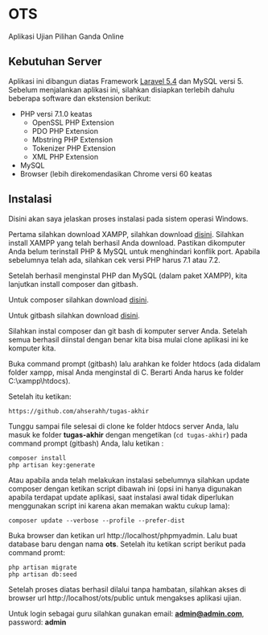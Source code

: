 # OTS
Aplikasi Ujian Pilihan Ganda Online

## Kebutuhan Server

Aplikasi ini dibangun diatas Framework <a href="https://laravel.com/docs/5.5" target="_blank" title="silahkan buka di tab baru, dengan klik kanan atau klik CTRL + clik">Laravel 5.4</a> dan MySQL versi 5. Sebelum menjalankan aplikasi ini, silahkan disiapkan terlebih dahulu beberapa software dan ekstension berikut:

- PHP versi 7.1.0 keatas
  - OpenSSL PHP Extension
  - PDO PHP Extension
  - Mbstring PHP Extension
  - Tokenizer PHP Extension
  - XML PHP Extension
- MySQL
- Browser (lebih direkomendasikan Chrome versi 60 keatas

## Instalasi

Disini akan saya jelaskan proses instalasi pada sistem operasi Windows.

Pertama silahkan download XAMPP, silahkan download <a href="https://www.apachefriends.org/xampp-files/7.0.32/xampp-win32-7.0.32-0-VC14-installer.exe" target="_blank" title="silahkan buka di tab baru, dengan klik kanan atau klik CTRL + clik">disini</a>.
Silahkan install XAMPP yang telah berhasil Anda download. Pastikan dikomputer Anda belum terinstall PHP & MySQL untuk menghindari konflik port. Apabila sebelumnya telah ada, silahkan cek versi PHP harus 7.1 atau 7.2.

Setelah berhasil menginstal PHP dan MySQL (dalam paket XAMPP), kita lanjutkan install composer dan gitbash.

Untuk composer silahkan download <a href="https://getcomposer.org/" target="_blank" title="silahkan buka di tab baru, dengan klik kanan atau klik CTRL + clik">disini</a>.

Untuk gitbash silahkan download <a href="https://git-scm.com/download/win" target="_blank" title="silahkan buka di tab baru, dengan klik kanan atau klik CTRL + clik">disini</a>.

Silahkan instal composer dan git bash di komputer server Anda. Setelah semua berhasil diinstal dengan benar kita bisa mulai clone aplikasi ini ke komputer kita.

Buka command prompt (gitbash) lalu arahkan ke folder htdocs (ada didalam folder xampp, misal Anda menginstal di C. Berarti Anda harus ke folder C:\\xampp\htdocs).

Setelah itu ketikan:
```
https://github.com/ahserahh/tugas-akhir
```

Tunggu sampai file selesai di clone ke folder htdocs server Anda, lalu masuk ke folder <b>tugas-akhir</b> dengan mengetikan (```cd tugas-akhir```) pada command prompt (gitbash) Anda, lalu ketikan :

```
composer install
php artisan key:generate
```

Atau apabila anda telah melakukan instalasi sebelumnya silahkan update composer dengan ketikan script dibawah ini (opsi ini hanya digunakan apabila terdapat update aplikasi, saat instalasi awal tidak diperlukan menggunakan script ini karena akan memakan waktu cukup lama):

```
composer update --verbose --profile --prefer-dist
```

Buka browser dan ketikan url http://localhost/phpmyadmin. Lalu buat database baru dengan nama <b>ots</b>. Setelah itu ketikan script berikut pada command promt:
```
php artisan migrate
php artisan db:seed
```

Setelah proses diatas berhasil dilalui tanpa hambatan, silahkan akses di browser url http://localhost/ots/public untuk mengakses aplikasi ujian.

Untuk login sebagai guru silahkan gunakan email: <b>admin@admin.com</b>, password: <b>admin</b>
